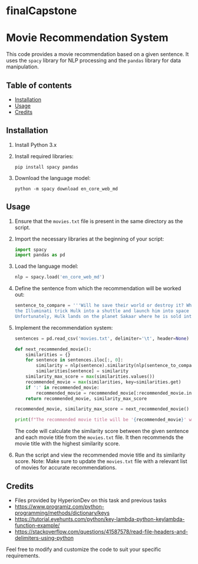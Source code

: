 # finalCapstone
# Movie Recommendation System

This code provides a movie recommendation based on a given sentence. It uses the `spacy` library for NLP processing and the `pandas` library for data manipulation.

## Table of contents
- [Installation](#Installation)
- [Usage](#Usage)
- [Credits](#Credits)

## Installation
1. Install Python 3.x

2. Install required libraries:
   ```
   pip install spacy pandas
   ```

3. Download the language model:
   ```
   python -m spacy download en_core_web_md
   ```

## Usage
1. Ensure that the `movies.txt` file is present in the same directory as the script. 

2. Import the necessary libraries at the beginning of your script:
   ```python
   import spacy
   import pandas as pd
   ```

3. Load the language model:
   ```python
   nlp = spacy.load('en_core_web_md')
   ```

4. Define the sentence from which the recommendation will be worked out:
   ```python
   sentence_to_compare = '''Will he save their world or destroy it? When the Hulk becomes too dangerous for the Earth,
   the Illuminati trick Hulk into a shuttle and launch him into space to a planet where the Hulk can live in peace.
   Unfortunately, Hulk lands on the planet Sakaar where he is sold into slavery and trained as a gladiator.'''
   ```

5. Implement the recommendation system:
   ```python
   sentences = pd.read_csv('movies.txt', delimiter='\t', header=None)

   def next_recommended_movie():
       similarities = {}
       for sentence in sentences.iloc[:, 0]:
           similarity = nlp(sentence).similarity(nlp(sentence_to_compare))
           similarities[sentence] = similarity
       similarity_max_score = max(similarities.values())
       recommended_movie = max(similarities, key=similarities.get)
       if ':' in recommended_movie:
           recommended_movie = recommended_movie[:recommended_movie.index(':')]
       return recommended_movie, similarity_max_score

   recommended_movie, similarity_max_score = next_recommended_movie()

   print(f"The recommended movie title will be '{recommended_movie}' with a similarity score of: {similarity_max_score:.2f} (to 2 s.f.).")
   ```

   The code will calculate the similarity score between the given sentence and each movie title from the `movies.txt` file. 
   It then recommends the movie title with the highest similarity score.

6. Run the script and view the recommended movie title and its similarity score.
Note: Make sure to update the `movies.txt` file with a relevant list of movies for accurate recommendations.

## Credits
- Files provided by HyperionDev on this task and previous tasks
- https://www.programiz.com/python-programming/methods/dictionary/keys
- https://tutorial.eyehunts.com/python/key-lambda-python-keylambda-function-example/
- https://stackoverflow.com/questions/41587578/read-file-headers-and-delimiters-using-python



Feel free to modify and customize the code to suit your specific requirements.

